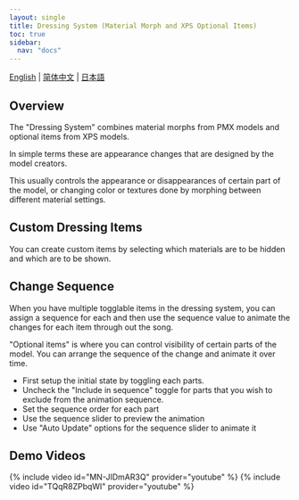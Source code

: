 ```yaml
---
layout: single
title: Dressing System (Material Morph and XPS Optional Items)
toc: true
sidebar:
  nav: "docs"
---
```

[English](/dancexr/features/optionals) | [简体中文](/zh/dancexr/features/optionals) | [日本語](/jp/dancexr/features/optionals)


## Overview
The "Dressing System" combines material morphs from PMX models and optional items from XPS models. 

In simple terms these are appearance changes that are designed by the model creators. 

This usually controls the appearance or disappearances of certain part of the model, or changing color or textures done by morphing between different material settings.

## Custom Dressing Items
You can create custom items by selecting which materials are to be hidden and which are to be shown. 

## Change Sequence
When you have multiple togglable items in the dressing system, you can assign a sequence for each and then use the sequence value to animate the changes for each item through out the song. 

"Optional items" is where you can control visibility of certain parts of the model. You can arrange the sequence of the change and animate it over time. 

* First setup the initial state by toggling each parts.
* Uncheck the "Include in sequence" toggle for parts that you wish to exclude from the animation sequence.
* Set the sequence order for each part
* Use the sequence slider to preview the animation
* Use "Auto Update" options for the sequence slider to animate it

## Demo Videos
{% include video id="MN-JIDmAR3Q" provider="youtube" %}
{% include video id="TQqR8ZPbqWI" provider="youtube" %}

